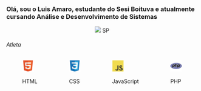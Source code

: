 <H3> Olá, sou o Luis Amaro, estudante do Sesi Boituva e atualmente cursando Análise e Desenvolvimento de Sistemas</H3>
<div style="display: flex; justify-content: center; align-items: center;">
    <div>
        <img src="https://fotos.oceanob2b.com/High/042038.jpg?ims=400x" style="width: 25px;" <h6> SP</h6> 
    </div>
</div>
<h6> Atleta </h6>

<div style="display: flex; justify-content: space-around; align-items: center;">
    <div>
        <img src="https://raw.githubusercontent.com/devicons/devicon/master/icons/html5/html5-original.svg" alt="HTML" style="width: 30px;">
          <p>HTML</p>
    </div>
    <div>
        <img src="https://raw.githubusercontent.com/devicons/devicon/master/icons/css3/css3-original.svg" alt="CSS" style="width: 30px;">
        <p>CSS</p>
    </div>
    <div>
        <img src="https://raw.githubusercontent.com/devicons/devicon/master/icons/javascript/javascript-original.svg" alt="JavaScript" style="width: 30px;">
        <p>JavaScript</p>
    </div>
    <div>
        <img src="https://raw.githubusercontent.com/devicons/devicon/master/icons/php/php-original.svg" alt="PHP" style="width: 30px;">
        <p>PHP</p>
    </div>
</div>


     

   
   
   
       
